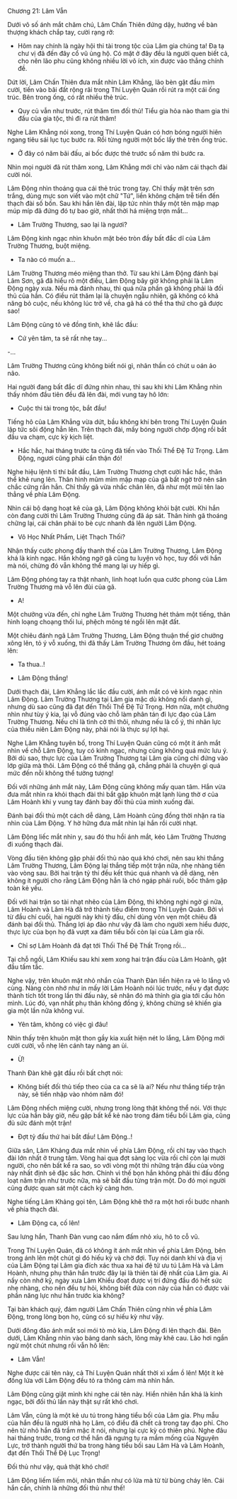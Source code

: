 




Chương 21: Lâm Vẫn


Dưới vô số ánh mắt chăm chú, Lâm Chấn Thiên đứng dậy, hướng về bàn thượng khách chắp tay, cười rạng rỡ:

- Hôm nay chính là ngày hội thi tài trong tộc của Lâm gia chúng ta! Đa tạ chư vị đã đến đây cổ vũ ủng hộ. Có mặt ở đây đều là người quen biết cả, cho nên lão phu cũng không nhiều lời vô ích, xin được vào thẳng chính đề.

Dứt lời, Lâm Chấn Thiên đưa mắt nhìn Lâm Khẳng, lão bèn gật đầu mỉm cười, tiến vào bãi đất rộng rãi trong Thí Luyện Quán rồi rút ra một cái ống trúc. Bên trong ống, có rất nhiều thẻ trúc.

- Quy củ vẫn như trước, rút thăm tìm đối thủ! Tiểu gia hỏa nào tham gia thi đấu của gia tộc, thì đi ra rút thăm!

Nghe Lâm Khẳng nói xong, trong Thí Luyện Quán có hơn bóng người hiên ngang tiêu sái lục tục bước ra. Rồi từng người một bốc lấy thẻ trên ống trúc.

- Ở đây có năm bãi đấu, ai bốc được thẻ trước số năm thì bước ra.

Nhìn mọi người đã rút thăm xong, Lâm Khẳng mới chỉ vào năm cái thạch đài cười nói.

Lâm Động nhìn thoáng qua cái thẻ trúc trong tay. Chỉ thấy mặt trên sơn trắng, dùng mực son viết vào một chữ "Tứ", liền không chậm trễ tiến đến thạch đài số bốn. Sau khi hắn lên đài, lập tức nhìn thấy một tên mập mạp múp míp đã đứng đó tự bao giờ, nhất thời há miệng trợn mắt...

- Lâm Trường Thương, sao lại là ngươi?

Lâm Động kinh ngạc nhìn khuôn mặt béo tròn đầy bất đắc dĩ của Lâm Trường Thương, buột miệng.

- Ta nào có muốn a...

Lâm Trường Thương méo miệng than thở. Từ sau khi Lâm Động đánh bại Lâm Sơn, gã đã hiểu rõ một điều, Lâm Động bây giờ không phải là Lâm Động ngày xưa. Nếu mà đánh nhau, thì quá nửa phần gã không phải là đối thủ của hắn. Có điều rút thăm lại là chuyện ngẫu nhiên, gã không có khả năng bỏ cuộc, nếu không lúc trở về, cha gã há có thể tha thứ cho gã được sao!

Lâm Động cũng tỏ vẻ đồng tình, khẽ lắc đầu:

- Cứ yên tâm, ta sẽ rất nhẹ tay...

-...

Lâm Trường Thương cũng không biết nói gì, nhãn thần có chút u oán ảo não.

Hai người đang bất đắc dĩ đứng nhìn nhau, thì sau khi khi Lâm Khẳng nhìn thấy nhóm đầu tiên đều đã lên đài, mới vung tay hô lớn:

- Cuộc thi tài trong tộc, bắt đầu!

Tiếng hô của Lâm Khẳng vừa dứt, bầu không khí bên trong Thí Luyện Quán lập tức sôi động hẳn lên. Trên thạch đài, mấy bóng người chớp động rồi bắt đầu va chạm, cực kỳ kịch liệt.

- Hắc hắc, hai tháng trước ta cũng đã tiến vào Thối Thể Đệ Tứ Trọng. Lâm Động, ngươi cũng phải cẩn thận đó!

Nghe hiệu lệnh tỉ thí bắt đầu, Lâm Trường Thương chợt cười hắc hắc, thân thể khẽ rung lên. Thân hình mũm mỉm mập mạp của gã bất ngờ trở nên săn chắc cứng rắn hẳn. Chỉ thấy gã vừa nhấc chân lên, đã như một mũi tên lao thẳng về phía Lâm Động.

Nhìn cái bộ dạng hoạt kê của gã, Lâm Động không khỏi bật cười. Khi hắn còn đang cười thì Lâm Trường Thương cũng đã áp sát. Thân hình gã thoáng chững lại, cái chân phải to bè cực nhanh đá lên người Lâm Động.

- Võ Học Nhất Phẩm, Liệt Thạch Thối?

Nhận thấy cước phong đầy thanh thế của Lâm Trường Thương, Lâm Động khá là kinh ngạc. Hắn không ngờ gã cũng tu luyện võ học, tuy đối với hắn mà nói, chừng đó vẫn không thể mang lại uy hiếp gì.

Lâm Động phóng tay ra thật nhanh, linh hoạt luồn qua cước phong của Lâm Trường Thương mà vỗ lên đùi của gã.

- A!

Một chưởng vừa đến, chỉ nghe Lâm Trường Thương hét thảm một tiếng, thân hình loạng choạng thối lui, phệch mông té ngồi lên mặt đất.

Một chiêu đánh ngã Lâm Trường Thương, Lâm Động thuận thế giơ chưởng xông lên, tỏ ý vỗ xuống, thì đã thấy Lâm Trường Thương ôm đầu, hét toáng lên:

- Ta thua..!

- Lâm Động thắng!

Dưới thạch đài, Lâm Khẳng lắc lắc đầu cười, ánh mắt có vẻ kinh ngạc nhìn Lâm Động. Lâm Trường Thương tại Lâm gia mặc dù không nổi danh gì, nhưng dù sao cũng đã đạt đến Thối Thể Đệ Tứ Trọng. Hơn nữa, một chưởng nhìn như tùy ý kia, lại vỗ đúng vào chỗ làm phân tán đi lực đạo của Lâm Trường Thương. Nếu chỉ là tình cờ thì thôi, nhưng nếu là cố ý, thì nhãn lực của thiếu niên Lâm Động này, phải nói là thực sự lợi hại.

Nghe Lâm Khẳng tuyên bố, trong Thí Luyện Quán cũng có một ít ánh mắt nhìn về chỗ Lâm Động, tuy có kinh ngạc, nhưng cũng không quá mức lưu ý. Bởi dù sao, thực lực của Lâm Trường Thương tại Lâm gia cũng chỉ đứng vào lớp giữa mà thôi. Lâm Động có thể thắng gã, chẳng phải là chuyện gì quá mức đến nỗi không thể tưởng tượng!

Đối với những ánh mắt này, Lâm Động cũng không mấy quan tâm. Hắn vừa đưa mắt nhìn ra khỏi thạch đài thì bắt gặp khuôn mặt lạnh lùng thờ ơ của Lâm Hoành khi y vung tay đánh bay đối thủ của mình xuống đài.

Đánh bại đối thủ một cách dễ dàng, Lâm Hoành cũng đồng thời nhận ra tia nhìn của Lâm Động. Y hờ hững đưa mắt nhìn lại hắn rồi cười nhạt.

Lâm Động liếc mắt nhìn y, sau đó thu hồi ánh mắt, kéo Lâm Trường Thương đi xuống thạch đài.

Vòng đầu tiên không gặp phải đối thủ nào quá khó chơi, nên sau khi thắng Lâm Trường Thương, Lâm Động lại thắng tiếp một trận nữa, nhẹ nhàng tiến vào vòng sau. Bởi hai trận tỷ thí đều kết thúc quá nhanh và dễ dàng, nên không ít người cho rằng Lâm Động hẳn là chó ngáp phải ruồi, bốc thăm gặp toàn kẻ yếu.

Đối với hai trận so tài nhạt nhẽo của Lâm Động, thì không nghi ngờ gì nữa, Lâm Hoành và Lâm Hà đã trở thành tiêu điểm trong Thí Luyện Quán. Bởi vì từ đầu chí cuối, hai người này khi tỷ đấu, chỉ dùng vỏn vẹn một chiêu đã đánh bại đối thủ. Thắng lợi áp đảo như vậy đã làm cho người xem hiểu được, thực lực của bọn họ đã vượt xa đám tiểu bối còn lại của Lâm gia rồi.

- Chỉ sợ Lâm Hoành đã đạt tới Thối Thể Đệ Thất Trọng rồi...

Tại chỗ ngồi, Lâm Khiếu sau khi xem xong hai trận đấu của Lâm Hoành, gật đầu tấm tắc.

Nghe vậy, trên khuôn mặt nhỏ nhắn của Thanh Đàn liền hiện ra vẻ lo lắng vô cùng. Nàng còn nhớ như in mấy lời Lâm Hoành nói lúc trước, nếu y đạt được thành tích tốt trong lần thi đấu này, sẽ nhân đó mà thỉnh gia gia tới cầu hôn mình. Lúc đó, vạn nhất phụ thân không đồng ý, không chừng sẽ khiến gia gia một lần nữa không vui.

- Yên tâm, không có việc gì đâu!

Nhìn thấy trên khuôn mặt thon gầy kia xuất hiện nét lo lắng, Lâm Động mới cười cười, vỗ nhẹ lên cánh tay nàng an ủi.

- Ừ!

Thanh Đàn khẽ gật đầu rồi bất chợt nói:

- Không biết đối thủ tiếp theo của ca ca sẽ là ai? Nếu như thắng tiếp trận này, sẽ tiến nhập vào nhóm năm đó!

Lâm Động nhếch miệng cười, nhưng trong lòng thật không thể nói. Với thực lực của hắn bây giờ, nếu gặp bất kể kẻ nào trong đám tiểu bối Lâm gia, cũng đủ sức đánh một trận!

- Đợt tỷ đấu thứ hai bắt đầu! Lâm Động..!

Giữa sân, Lâm Khảng đưa mắt nhìn về phía Lâm Động, rồi chỉ tay vào thạch đài lớn nhất ở trung tâm. Vòng hai qua đợt sàng lọc vừa rồi chỉ còn lại mười người, cho nên bất kể ra sao, so với vòng một thì những trận đấu của vòng này nhất định sẽ đặc sắc hơn. Chính vì thế bọn hắn không phải thi đấu đồng loạt năm trận như trước nữa, mà sẽ bắt đầu từng trận một. Do đó mọi người cũng được quan sát một cách kỹ càng hơn.

Nghe tiếng Lâm Khảng gọi tên, Lâm Động khẽ thở ra một hơi rồi bước nhanh về phía thạch đài.

- Lâm Động ca, cố lên!

Sau lưng hắn, Thanh Đàn vung cao nắm đấm nhỏ xíu, hô to cỗ vũ.

Trong Thí Luyện Quán, đã có không ít ánh mắt nhìn về phía Lâm Động, bên trong ánh lên một chút gì đó hiếu kỳ và chờ đợi. Tuy nói danh khí và địa vị của Lâm Động tại Lâm gia đích xác thua xa hai đệ tử ưu tú Lâm Hà và Lâm Hoành, nhưng phụ thân hắn trước đây lại là thiên tài đệ nhất của Lâm gia. Ai nấy còn nhớ kỹ, ngày xưa Lâm Khiếu đoạt được vị trí đứng đầu đó hết sức nhẹ nhàng, cho nên đều tự hỏi, không biết đứa con này của hắn có được vài phần năng lực như hắn trước kia không?

Tại bàn khách quý, đám người Lâm Chấn Thiên cũng nhìn về phía Lâm Động, trong lòng bọn họ, cũng có sự hiếu kỳ như vậy.

Dưới đông đảo ánh mắt soi mói tò mò kia, Lâm Động đi lên thạch đài. Bên dưới, Lâm Khẳng nhìn vào bảng danh sách, lông mày khẽ cau. Lão hơi ngần ngừ một chút nhưng rồi vẫn hô lên:

- Lâm Vẫn!

Nghe được cái tên này, cả Thí Luyện Quán nhất thời xì xầm ồ lên! Một ít kẻ đồng lứa với Lâm Động đều tỏ ra thông cảm mà nhìn hắn.

Lâm Động cũng giật mình khi nghe cái tên này. Hiển nhiên hắn khá là kinh ngạc, bởi đối thủ lần này thật sự rất khó chơi.

Lâm Vẫn, cũng là một kẻ ưu tú trong hàng tiểu bối của Lâm gia. Phụ mẫu của hắn đều là người nhà họ Lâm, có điều đã chết cả trong tay đạo phỉ. Cho nên từ nhỏ hắn đã trầm mặc ít nói, nhưng lại cực kỳ có thiên phú. Nghe đâu hai tháng trước, trong cơ thể hắn đã ngưng tụ ra mầm mống của Nguyên Lực, trở thành người thứ ba trong hàng tiểu bối sau Lâm Hà và Lâm Hoành, đạt đến Thối Thể Đệ Lục Trọng!

Đối thủ như vậy, quả thật khó chơi!

Lâm Động liếm liếm môi, nhãn thần như có lửa mà từ từ bùng cháy lên. Cái hắn cần, chính là những đối thủ như thế!




